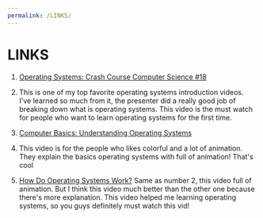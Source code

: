```yaml
---
permalink: /LINKS/
---
```


# LINKS

1. [Operating Systems: Crash Course Computer Science #18](https://www.youtube.com/watch?v=26QPDBe-NB8)
2. This is one of my top favorite operating systems introduction videos. 
I've learned so much from it, the presenter did a really good job of breaking down what is operating systems.
This video is the must watch for people who want to learn operating systems for the first time.

2. [Computer Basics: Understanding Operating Systems](https://www.youtube.com/watch?v=fkGCLIQx1MI)
3. This video is for the people who likes colorful and a lot of animation. 
They explain the basics operating systems with full of animation! That's cool

3. [How Do Operating Systems Work?](https://www.youtube.com/watch?v=GjNp0bBrjmU)
Same as number 2, this video full of animation.
But I think this video much better than the other one because there's more explanation.
This video helped me learning operating systems, 
so you guys definitely must watch this vid!

